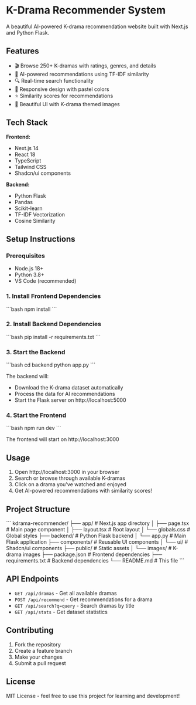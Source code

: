 # K-Drama Recommender System

A beautiful AI-powered K-drama recommendation website built with Next.js and Python Flask.

## Features

- 🎬 Browse 250+ K-dramas with ratings, genres, and details
- 🤖 AI-powered recommendations using TF-IDF similarity
- 🔍 Real-time search functionality
- 📱 Responsive design with pastel colors
- ⭐ Similarity scores for recommendations
- 🎨 Beautiful UI with K-drama themed images

## Tech Stack

**Frontend:**
- Next.js 14
- React 18
- TypeScript
- Tailwind CSS
- Shadcn/ui components

**Backend:**
- Python Flask
- Pandas
- Scikit-learn
- TF-IDF Vectorization
- Cosine Similarity

## Setup Instructions

### Prerequisites
- Node.js 18+ 
- Python 3.8+
- VS Code (recommended)

### 1. Install Frontend Dependencies

\`\`\`bash
npm install
\`\`\`

### 2. Install Backend Dependencies

\`\`\`bash
pip install -r requirements.txt
\`\`\`

### 3. Start the Backend

\`\`\`bash
cd backend
python app.py
\`\`\`

The backend will:
- Download the K-drama dataset automatically
- Process the data for AI recommendations
- Start the Flask server on http://localhost:5000

### 4. Start the Frontend

\`\`\`bash
npm run dev
\`\`\`

The frontend will start on http://localhost:3000

## Usage

1. Open http://localhost:3000 in your browser
2. Search or browse through available K-dramas
3. Click on a drama you've watched and enjoyed
4. Get AI-powered recommendations with similarity scores!

## Project Structure

\`\`\`
kdrama-recommender/
├── app/                    # Next.js app directory
│   ├── page.tsx           # Main page component
│   ├── layout.tsx         # Root layout
│   └── globals.css        # Global styles
├── backend/               # Python Flask backend
│   └── app.py            # Main Flask application
├── components/           # Reusable UI components
│   └── ui/              # Shadcn/ui components
├── public/              # Static assets
│   └── images/          # K-drama images
├── package.json         # Frontend dependencies
├── requirements.txt     # Backend dependencies
└── README.md           # This file
\`\`\`

## API Endpoints

- `GET /api/dramas` - Get all available dramas
- `POST /api/recommend` - Get recommendations for a drama
- `GET /api/search?q=query` - Search dramas by title
- `GET /api/stats` - Get dataset statistics

## Contributing

1. Fork the repository
2. Create a feature branch
3. Make your changes
4. Submit a pull request

## License

MIT License - feel free to use this project for learning and development!
